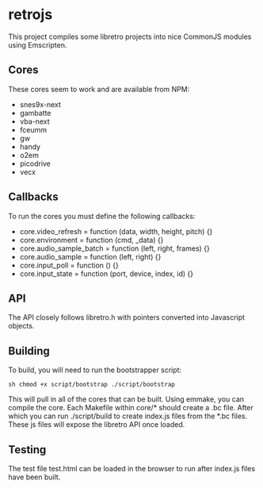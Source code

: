 # retrojs

This project compiles some libretro projects into nice CommonJS modules using Emscripten.

## Cores
These cores seem to work and are available from NPM:

* snes9x-next
* gambatte
* vba-next
* fceumm
* gw
* handy
* o2em
* picodrive
* vecx

## Callbacks
To run the cores you must define the following callbacks:

* core.video_refresh = function (data, width, height, pitch) {}
* core.environment = function (cmd, _data) {}
* core.audio_sample_batch = function (left, right, frames) {}
* core.audio_sample = function (left, right) {}
* core.input_poll = function () {}
* core.input_state = function (port, device, index, id) {}

## API
The API closely follows libretro.h with pointers converted into Javascript objects.

## Building
To build, you will need to run the bootstrapper script:

`sh
chmod +x script/bootstrap
./script/bootstrap
`

This will pull in all of the cores that can be built. Using emmake, you can compile the core. Each Makefile within core/* should create a .bc file. After which you can run ./script/build to create index.js files from the *.bc files. These js files will expose the libretro API once loaded.

## Testing
The test file test.html can be loaded in the browser to run after index.js files have been built.
